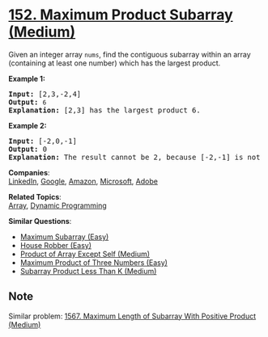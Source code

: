# [152. Maximum Product Subarray (Medium)](https://leetcode.com/problems/maximum-product-subarray/)

<p>Given an integer array&nbsp;<code>nums</code>, find the contiguous subarray within an array (containing at least one number) which has the largest product.</p>

<p><strong>Example 1:</strong></p>

<pre><strong>Input:</strong> [2,3,-2,4]
<strong>Output:</strong> <code>6</code>
<strong>Explanation:</strong>&nbsp;[2,3] has the largest product 6.
</pre>

<p><strong>Example 2:</strong></p>

<pre><strong>Input:</strong> [-2,0,-1]
<strong>Output:</strong> 0
<strong>Explanation:</strong>&nbsp;The result cannot be 2, because [-2,-1] is not a subarray.</pre>

**Companies**:  
[LinkedIn](https://leetcode.com/company/linkedin), [Google](https://leetcode.com/company/google), [Amazon](https://leetcode.com/company/amazon), [Microsoft](https://leetcode.com/company/microsoft), [Adobe](https://leetcode.com/company/adobe)

**Related Topics**:  
[Array](https://leetcode.com/tag/array/), [Dynamic Programming](https://leetcode.com/tag/dynamic-programming/)

**Similar Questions**:

- [Maximum Subarray (Easy)](https://leetcode.com/problems/maximum-subarray/)
- [House Robber (Easy)](https://leetcode.com/problems/house-robber/)
- [Product of Array Except Self (Medium)](https://leetcode.com/problems/product-of-array-except-self/)
- [Maximum Product of Three Numbers (Easy)](https://leetcode.com/problems/maximum-product-of-three-numbers/)
- [Subarray Product Less Than K (Medium)](https://leetcode.com/problems/subarray-product-less-than-k/)

## Note

Similar problem: [1567. Maximum Length of Subarray With Positive Product (Medium)](https://leetcode.com/problems/maximum-length-of-subarray-with-positive-product/)

